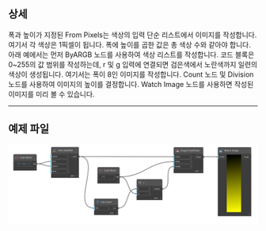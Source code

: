 ## 상세
폭과 높이가 지정된 From Pixels는 색상의 입력 단순 리스트에서 이미지를 작성합니다. 여기서 각 색상은 1픽셀이 됩니다. 폭에 높이를 곱한 값은 총 색상 수와 같아야 합니다. 아래 예에서는 먼저 ByARGB 노드를 사용하여 색상 리스트를 작성합니다. 코드 블록은 0~255의 값 범위를 작성하는데, r 및 g 입력에 연결되면 검은색에서 노란색까지 일련의 색상이 생성됩니다. 여기서는 폭이 8인 이미지를 작성합니다. Count 노드 및 Division 노드를 사용하여 이미지의 높이를 결정합니다. Watch Image 노드를 사용하면 작성된 이미지를 미리 볼 수 있습니다.
___
## 예제 파일

![FromPixels (colors, width, height)](./DSCore.IO.Image.FromPixels(colors,%20width,%20height)_img.jpg)


